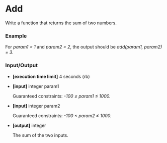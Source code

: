 # Add

Write a function that returns the sum of two numbers.

### Example

For _param1 = 1_ and _param2 = 2_, the output should be _add(param1, param2) = 3_.

### Input/Output

- **[execution time limit]** 4 seconds (rb)

- **[input]** integer param1

  Guaranteed constraints: _-100 ≤ param1 ≤ 1000._

- **[input]** integer param2

  Guaranteed constraints: _-100 ≤ param2 ≤ 1000._

- **[output]** integer

  The sum of the two inputs.
